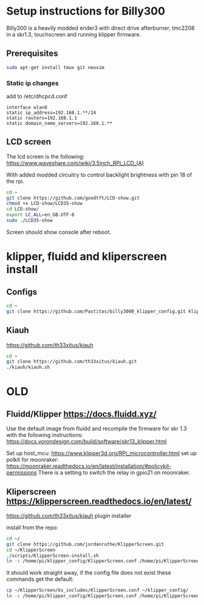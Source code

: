 # Setup instructions for Billy300
Billy300 is a heavily modded ender3 with direct drive afterburner, tmc2208 in a skr1.3, touchscreen and running klipper firmware.

## Prerequisites
```bash
sudo apt-get install tmux git neovim
```

### Static ip changes
add to /etc/dhcpcd.conf
```
interface wlan0
static ip_address=192.168.1.**/24
static routers=192.168.1.1
static domain_name_servers=192.168.1.**
```
## LCD screen
The lcd screen is the following:
https://www.waveshare.com/wiki/3.5inch_RPi_LCD_(A)

With added modded circuitry to control backlight brightness with pin 18 of the rpi.

```bash
cd ~
git clone https://github.com/goodtft/LCD-show.git
chmod +x LCD-show/LCD35-show
cd LCD-show/
export LC_ALL=en_GB.UTF-8
sudo ./LCD35-show
```
Screen should show console after reboot.

# klipper, fluidd and kliperscreen install
## Configs

```bash
cd ~
git clone https://github.com/Pastitas/billy3000_klipper_config.git klipper_config
```

## Kiauh
https://github.com/th33xitus/kiauh

```bash
cd ~
git clone https://github.com/th33xitus/kiauh.git
./kiauh/kiauh.sh

```

# OLD
## Fluidd/Klipper https://docs.fluidd.xyz/
Use the default image from fluidd and recompile the firmware for skr 1.3 with the following instructions: https://docs.vorondesign.com/build/software/skr13_klipper.html

Set up host_mcu: https://www.klipper3d.org/RPi_microcontroller.html
set up polkit for moonraker: https://moonraker.readthedocs.io/en/latest/installation/#policykit-permissions
There is a setting to switch the relay in gpio21 on moonraker.

## Kliperscreen https://klipperscreen.readthedocs.io/en/latest/

https://github.com/th33xitus/kiauh
plugin installer

install from the repo:
```bash
cd ~/
git clone https://github.com/jordanruthe/KlipperScreen.git
cd ~/KlipperScreen
./scripts/KlipperScreen-install.sh
ln -s /home/pi/klipper_config/KlipperScreen.conf /home/pi/KlipperScreen/
```
It should work straight away, if the config file does not exist these commands get the default:
```bash
cp ~/KlipperScreen/ks_includes/KlipperScreen.conf ~/klipper_config/
ln -s /home/pi/klipper_config/KlipperScreen.conf /home/pi/KlipperScreen/
```

